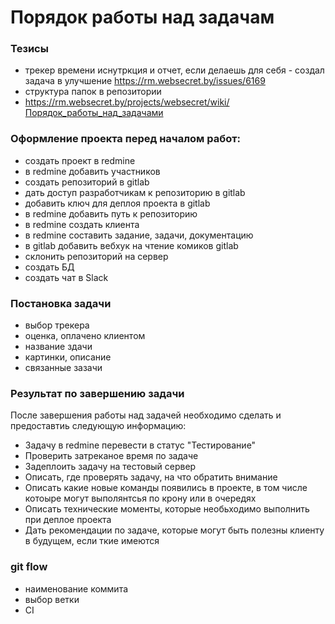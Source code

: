 # Порядок работы над задачам

### Тезисы
* трекер времени иснутркция и отчет, если делаешь для себя - создал задача в улучшение https://rm.websecret.by/issues/6169
* структура папок в репозитории
* https://rm.websecret.by/projects/websecret/wiki/Порядок_работы_над_задачами

### Оформление проекта перед началом работ:
* создать проект в redmine
* в redmine добавить участников
* создать репозиторий в gitlab
* дать доступ разработчикам к репозиторию в gitlab
* добавить ключ для деплоя проекта в gitlab
* в redmine добавить путь к репозиторию
* в redmine создать клиента
* в redmine составить задание, задачи, документацию
* в gitlab добавить вебхук на чтение комиков gitlab
* склонить репозиторий на сервер
* создать БД
* создать чат в Slack

### Постановка задачи
* выбор трекера
* оценка, оплачено клиентом
* название здачи
* картинки, описание
* связанные зазачи


### Результат по завершению задачи
После завершения работы над задачей необходимо сделать и предоставтиь следующую информацию:
* Задачу в redmine перевести в статус "Тестирование"
* Проверить затреканое время по задаче
* Задеплоить задачу на тестовый сервер
* Описать, где проверять задачу, на что обратить внимание
* Описать какие новые команды появились в проекте, в том числе котоыре могут выполянтсья по крону или в очередях
* Описать технические моменты, которые необьходимо выполнить при деплое проекта
* Дать рекомендации по задаче, которые могут быть полезны клиенту в будущем, если ткие имеются

### git flow
* наименование коммита
* выбор ветки
* CI